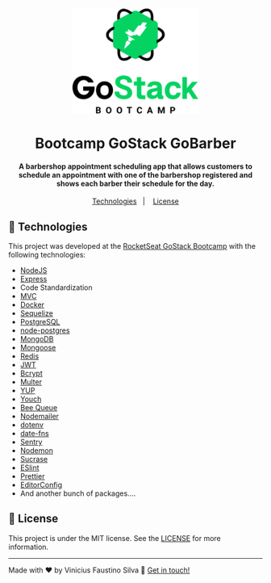<h1 align="center">
  <img alt="GoStack" title="GoStack" src=".github/gostack.png" width="250px" />
  <br />
  <br />
  Bootcamp GoStack GoBarber
</h1>

<h4 align="center">
  A barbershop appointment scheduling app that allows customers to schedule an appointment with one of the barbershop registered and shows each barber their schedule for the day.
</h4>

<p align="center">
  <a href="#rocket-technologies">Technologies</a>&nbsp;&nbsp;&nbsp;|&nbsp;&nbsp;&nbsp;
  <a href="#memo-license">License</a>
</p>

## :rocket: Technologies

This project was developed at the [RocketSeat GoStack Bootcamp](https://rocketseat.com.br/bootcamp) with the following technologies:

- [NodeJS](https://nodejs.org)
- [Express](https://expressjs.com/)
- Code Standardization
- [MVC](https://nodejs.org)
- [Docker](https://www.docker.com)
- [Sequelize](https://sequelize.org)
- [PostgreSQL](https://www.postgresql.org/)
- [node-postgres](https://www.npmjs.com/package/pg)
- [MongoDB](https://www.mongodb.com/)
- [Mongoose](https://mongoosejs.com/)
- [Redis](https://redis.io)
- [JWT](https://jwt.io/)
- [Bcrypt](https://www.npmjs.com/package/bcrypt)
- [Multer](https://github.com/expressjs/multer)
- [YUP](https://www.npmjs.com/package/yup)
- [Youch](https://www.npmjs.com/package/youch)
- [Bee Queue](https://bee-queue.com/)
- [Nodemailer](https://nodemailer.com)
- [dotenv](https://www.npmjs.com/package/dotenv)
- [date-fns](https://date-fns.org/)
- [Sentry](https://sentry.io/)
- [Nodemon](https://nodemon.io/)
- [Sucrase](https://sucrase.io/)
- [ESlint](https://eslint.org/)
- [Prettier](https://prettier.io/)
- [EditorConfig](https://editorconfig.org/)
- And another bunch of packages....

## :memo: License

This project is under the MIT license. See the [LICENSE](LICENSE.md) for more information.

---

Made with ♥ by Vinicius Faustino Silva :wave: [Get in touch!](https://www.linkedin.com/in/vinícius-silva-019aa0165)
